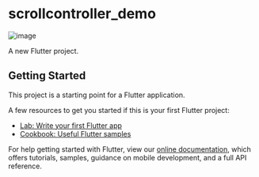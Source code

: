 # scrollcontroller_demo
![image](https://github.com/shaoting0730/Flutter_learn_demo/blob/master/%E6%BB%9A%E5%8A%A8%E7%B1%BBWidget/scrollcontroller_demo/result.gif)<br/>

A new Flutter project.

## Getting Started

This project is a starting point for a Flutter application.

A few resources to get you started if this is your first Flutter project:

- [Lab: Write your first Flutter app](https://flutter.io/docs/get-started/codelab)
- [Cookbook: Useful Flutter samples](https://flutter.io/docs/cookbook)

For help getting started with Flutter, view our 
[online documentation](https://flutter.io/docs), which offers tutorials, 
samples, guidance on mobile development, and a full API reference.
